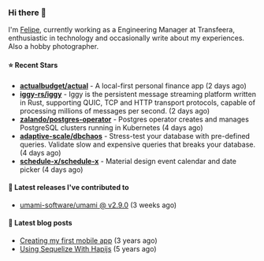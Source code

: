 ### Hi there 👋

I'm [Felipe](https://felipe.im), currently working as a Engineering Manager at Transfeera, enthusiastic in technology and occasionally write about my experiences. Also a hobby photographer.

#### ⭐ Recent Stars
- **[actualbudget/actual](https://github.com/actualbudget/actual)** - A local-first personal finance app (2 days ago)
- **[iggy-rs/iggy](https://github.com/iggy-rs/iggy)** - Iggy is the persistent message streaming platform written in Rust, supporting QUIC, TCP and HTTP transport protocols, capable of processing millions of messages per second. (2 days ago)
- **[zalando/postgres-operator](https://github.com/zalando/postgres-operator)** - Postgres operator creates and manages PostgreSQL clusters running in Kubernetes (4 days ago)
- **[adaptive-scale/dbchaos](https://github.com/adaptive-scale/dbchaos)** - Stress-test your database with pre-defined queries. Validate slow and expensive queries that breaks your database. (4 days ago)
- **[schedule-x/schedule-x](https://github.com/schedule-x/schedule-x)** - Material design event calendar and date picker (4 days ago)

#### 🚀 Latest releases I've contributed to


- [umami-software/umami @ v2.9.0](https://github.com/umami-software/umami/releases/tag/v2.9.0) (3 weeks ago)

#### 📄 Latest blog posts
- [Creating my first mobile app](https://felipe.im/posts/creating-my-first-mobile-app/) (3 years ago)
- [Using Sequelize With Hapijs](https://felipe.im/posts/using-sequelize-with-hapijs/) (5 years ago)